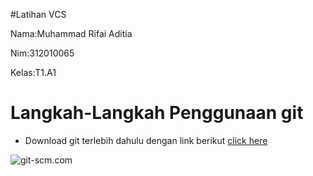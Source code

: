 #Latihan VCS

Nama:Muhammad Rifai Aditia<br>

Nim:312010065<br>

Kelas:T1.A1<br>

# Langkah-Langkah Penggunaan git

* Download git terlebih dahulu dengan link berikut [click here](https://git-scm.com) <br>

![git-scm.com](poto12/adit7.png) <br>
